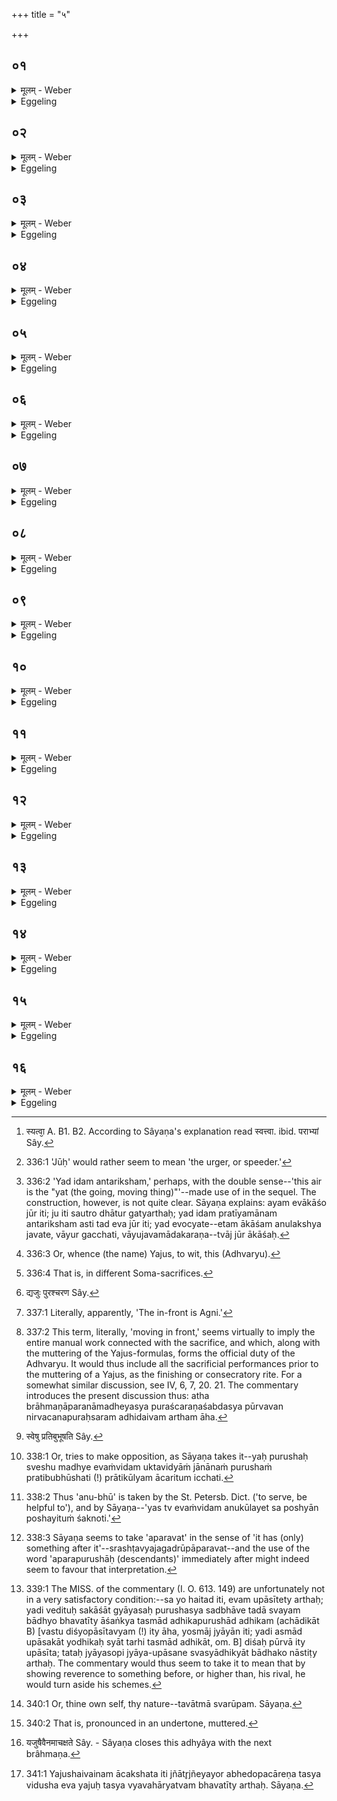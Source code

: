 +++
title = "५"

+++

##  ०१
<details><summary>मूलम् - Weber</summary>

अयं वाव य᳘जुॗर्योऽयम् प᳘वते॥  
एष हि य᳘न्नेॗवेदᳫं स᳘र्वं जन᳘यत्येतं य᳘न्तमिदम᳘नु प्र᳘जायते त᳘स्माद्वायु᳘रेव य᳘जुः॥
</details>

<details><summary>Eggeling</summary>

1. Now, the Yajus, indeed, is he who blows here, for even whilst passing along he (Vāyu, the wind) generates (vivifies) everything here, and after him passing along everything is generated: this is why the Yajus is no other than Vāyu.
</details>

##  ०२
<details><summary>मूलम् - Weber</summary>

अय᳘मेॗवाकाशो जूः᳟॥  
य᳘दिद᳘मन्त᳘रिक्षमेॗतᳫं ह्याकाशम᳘नु ज᳘वते त᳘देतद्य᳘जुर्वायु᳘श्चान्त᳘रिक्षं च य᳘च्च जू᳘श्च त᳘स्माद्य᳘जुरेष᳘ एव य᳘देष ह्ये᳘ति त᳘देतद्य᳘जुरृक्साम᳘योः प्र᳘तिष्ठितमृक्सामे᳘ वहतस्त᳘स्मात्समानै᳘रेॗवाध्वयुर्ग्र᳘हैः क᳘र्म करो᳘त्यन्या᳘न्यन्यानि स्तुतशस्त्राणि भवन्ति य᳘था पू᳘र्वाभ्याᳫं स्यन्त्त्वा᳘पराभ्यां [^wbr_1] धाव᳘येत्तादृक्त᳘त्॥  

[^wbr_1]: स्यत्वा᳘ A. B1. B2. According to Sâyaṇa's explanation read स्वत्त्वा. ibid. पराभ्यां Sây.
</details>

<details><summary>Eggeling</summary>

2. And the course [^egg_647] (jūḥ) is this space, to wit, this air [^egg_648], for along this space it (the wind) courses; and the Yajus is both the wind and the air--the 'yat' and the 'jūḥ'--whence (the name) Yajus. And the 'yat' (that which goes) is this (Adhvaiyu) [^egg_649], for when he 'goes' on (performing), the R̥c and Sāman carry that Yajus established on the R̥c and Sāman. Hence the Adhvaryu performs his work with the very same Grahas (cups of Soma), (while) there are each time [^egg_650] different stotras (chants) and śastras (recitations): it is just as if, after driving with a first pair (of horses), one drives with a second pair.

[^egg_647]: 336:1 'Jūḥ' would rather seem to mean 'the urger, or speeder.'

[^egg_648]: 336:2 'Yad idam antariksham,' perhaps, with the double sense--'this air is the "yat (the going, moving thing)"'--made use of in the sequel. The construction, however, is not quite clear. Sāyaṇa explains: ayam evākāśo jūr iti; ju iti sautro dhātur gatyarthaḥ; yad idam pratīyamānam antariksham asti tad eva jūr iti; yad evocyate--etam ākāśam anulakshya javate, vāyur gacchati, vāyujavamādakaraṇa--tvāj jūr ākāśaḥ.

[^egg_649]: 336:3 Or, whence (the name) Yajus, to wit, this (Adhvaryu).

[^egg_650]: 336:4 That is, in different Soma-sacrifices.
</details>

##  ०३
<details><summary>मूलम् - Weber</summary>

अग्नि᳘रेव᳘ पुरः᳟॥  
अग्निᳫं हि᳘ पुरस्कृ᳘त्येमाः᳘ प्रजा᳘ उपा᳘सत आदित्य᳘ एव च᳘रणं यदाॗ ह्येॗवैष᳘ उदेत्य᳘थेदᳫं स᳘र्वं चरति त᳘देतद्य᳘जुः स᳘पुरश्चरणमधिदेवतं᳟ [^wbr_2] ॥  

[^wbr_2]: द्यजुः पुरश्चरण Sây.
</details>

<details><summary>Eggeling</summary>

3. Now Agni is in front [^egg_651] (puras), for placing Agni in front (of them) these creatures attend upon him; and the sun is motion (caraṇa), for as soon as he rises everything here moves about. Such is the Yajus with the preparatory performance (puraścaraṇa [^egg_652]) as regards the deities.

[^egg_651]: 337:1 Literally, apparently, 'The in-front is Agni.'

[^egg_652]: 337:2 This term, literally, 'moving in front,' seems virtually to imply the entire manual work connected with the sacrifice, and which, along with the muttering of the Yajus-formulas, forms the official duty of the Adhvaryu. It would thus include all the sacrificial performances prior to the muttering of a Yajus, as the finishing or consecratory rite. For a somewhat similar discussion, see IV, 6, 7, 20. 21. The commentary introduces the present discussion thus: atha brāhmaṇāparanāmadheyasya puraścaraṇaśabdasya pūrvavan nirvacanapuraḥsaram adhidaivam artham āha.
</details>

##  ०४
<details><summary>मूलम् - Weber</summary>

अ᳘थाध्यात्म᳘म्॥  
प्राण᳘ एव य᳘जुः प्राणो हि य᳘न्नेॗवेदᳫं स᳘र्वं जन᳘यति प्रा᳘णं य᳘न्तमिदम᳘नु प्र᳘जायते त᳘स्मात्प्राण᳘ एव य᳘जुः॥
</details>

<details><summary>Eggeling</summary>

4. Now as regards the body. The Yajus is the breath, for whilst moving (yat) it generates (vivifies) everything here, and along with the moving breath birth takes place here: hence the Yajus is the breath.
</details>

##  ०५
<details><summary>मूलम् - Weber</summary>

अय᳘मेॗवाकाशो जूः᳟᳟॥  
योऽय᳘मन्त᳘रात्म᳘न्नाकाश᳘ एॗतᳫं ह्याकाशम᳘नु ज᳘वते त᳘देतद्य᳘जुः प्राण᳘श्चाकाश᳘श्च य᳘च्च जू᳘श्च त᳘स्माद्य᳘जुः प्राण᳘ एव य᳘त्प्राणो ह्ये᳘ति॥
</details>

<details><summary>Eggeling</summary>

5. And this course (jūḥ) is space--this space which is inside the body--for along this space it (the breath) courses; and the Yajus is both the breath and space,--the 'yat' and the 'jūḥ': hence 'yajus.' And the 'yat' (moving) is the breath, for the breath moves.
</details>

##  ०६
<details><summary>मूलम् - Weber</summary>

अ᳘न्नमेव य᳘जुः॥  
अ᳘न्नेन हि जा᳘यते᳘ऽन्ने᳘न ज᳘वते त᳘देतद्य᳘जुर᳘न्ने प्र᳘तिष्ठितम᳘न्नं वहति त᳘स्मात्समान᳘ एव᳘ प्राॗणेऽन्य᳘दन्यद᳘न्नं धीयते॥
</details>

<details><summary>Eggeling</summary>

6. The Yajus, indeed, is food, for by food one is produced, and by food one moves. And food carries along that Yajus established on food, whence even different food is introduced into the same (channel of the) breath.
</details>

##  ०७
<details><summary>मूलम् - Weber</summary>

म᳘न एव᳘ पुरः᳟॥  
म᳘नो हि᳘ प्रथम᳘म् प्राणा᳘नां च᳘क्षुरेव च᳘रणं च᳘क्षुषा ह्य᳘य᳘मात्मा च᳘रति त᳘देतद्य᳘जुः स᳘पुरश्चरणमधिदेवतं᳘ चाध्यात्मं᳘ च प्र᳘तिष्ठितᳫं स यो᳘ हैत᳘देवं य᳘जुः स᳘पुरश्चरणमधिदेवतं᳘ चाध्यात्मं᳘ च प्रतिष्ठितं वे᳘द॥
</details>

<details><summary>Eggeling</summary>

7. And the Mind is in front (puras), for the mind is the first of vital airs; and the eye is motion (caraṇa), for it is in accordance with the eye that this

body moves. Such is the Yajus with the preparatory performance, firmly established both as regards the deity and the body; and, indeed, whosoever thus knows this Yajus with the preparatory performance to be firmly established both as regards the deity and the body,--
</details>

##  ०८
<details><summary>मूलम् - Weber</summary>

अ᳘रिष्टो हैवा᳘नार्तः॥  
स्वस्ति᳘ यज्ञ᳘स्योदृ᳘चमश्नुते᳘ स्वा᳘नां श्रे᳘ष्ठः पुरएता᳘ भवत्यन्नादो᳘ऽधिपतिर्य᳘ एवं वे᳘द॥
</details>

<details><summary>Eggeling</summary>

8. He, indeed, reaches successfully the end of the sacrifice, unscathed and uninjured: he who knows this becomes the first, the leader (pura-etr̥), of his own people, an eater of food (i.e. prosperous), and a ruler.
</details>

##  ०९
<details><summary>मूलम् - Weber</summary>

य᳘ उ हैवंवि᳘दं॥  
स्वे᳘षु प्रतिप्रतिर्बु᳘भूषति [^wbr_3] न᳘ हैवा᳘लम् भा᳘र्येभ्यो भवत्य᳘थ यॗ एॗवैत᳘मनुभ᳘वति यो᳘ वै तम᳘नु भा᳘र्यान्बु᳘भूर्षति स᳘ हैवा᳘लम् भा᳘र्येभ्यो भवति॥  

[^wbr_3]: स्वेषु प्रतिबुभूषति Sây.
</details>

<details><summary>Eggeling</summary>

9. And if any one strives to become a rival [^egg_653] among his own people to one who knows this, he does not satisfy his dependants; but, indeed, only he satisfies his dependants, who is faithful [^egg_654] to that one and who, along with him, strives to support his dependants.

[^egg_653]: 338:1 Or, tries to make opposition, as Sāyaṇa takes it--yaḥ purushaḥ sveshu madhye evaṁvidam uktavidyāṁ jānānaṁ purushaṁ pratibubhūshati (!) prātikūlyam ācaritum icchati.

[^egg_654]: 338:2 Thus 'anu-bhū' is taken by the St. Petersb. Dict. ('to serve, be helpful to'), and by Sāyaṇa--'yas tv evaṁvidam anukūlayet sa poshyān poshayituṁ śaknoti.'
</details>

##  १०
<details><summary>मूलम् - Weber</summary>

त᳘देतज्ज्ये᳘ष्ठम् ब्र᳘ह्म॥  
नॗ ह्येत᳘स्मात्किं᳘ चन ज्यायो᳘ऽस्ति ज्ये᳘ष्ठो ह वै श्रे᳘ष्ठः स्वा᳘नाम् भवति य᳘ एवं वे᳘द॥
</details>

<details><summary>Eggeling</summary>

10. And this is the greatest Brahman (n., mystic science), for than this there is no thing greater; and, he who knows this, being himself the greatest, becomes the highest among his own people.
</details>

##  ११
<details><summary>मूलम् - Weber</summary>

त᳘देतद्ब्र᳘ह्मापूर्व᳘मपरव᳘त्॥  
स यो᳘ हैत᳘देवम् ब्र᳘ह्मापूर्व᳘मपरवद्वे᳘द न᳘ हास्मात्क᳘श्चन श्रे᳘यान्त्ममाने᳘षु भवति श्रे᳘यांसः श्रेयांसो हैॗवास्मादपरपुरुषा᳘ जायन्ते त᳘स्माॗद्योऽस्माज्ज्या᳘यान्त्स्याद्दि᳘शोऽस्मात्पू᳘र्वा इत्यु᳘पासीत त᳘थो हैनं न᳘ हिनस्ति॥
</details>

<details><summary>Eggeling</summary>

11. This Brahman has nothing before it and nothing after it [^egg_655]; and whosoever thus knows this Brahman to have nothing before it and nothing

[^egg_655]: 338:3 Sāyaṇa seems to take 'aparavat' in the sense of 'it has (only) something after it'--srashṭavyajagadrūpāparavat--and the use of the word 'aparapurushāḥ (descendants)' immediately after might indeed seem to favour that interpretation.

after it, than he there is no one higher among his equals in station; and ever higher will be the descendants that spring from him. Wherefore, if any one would be greater than he, let him reverentially approach the regions in front (to the eastward) of that one in this way, and he will do him no injury [^egg_656].

[^egg_656]: 339:1 The MISS. of the commentary (I. O. 613. 149) are unfortunately not in a very satisfactory condition:--sa yo haitad iti, evam upāsītety arthaḥ; yadi vedituḥ sakāśāt gyāyasaḥ purushasya sadbhāve tadā svayam bādhyo bhavatīty āśaṅkya tasmād adhikapurushād adhikam (achādikāt B) [vastu diśyopāsītavyam (!) ity āha, yosmāj jyāyān iti; yadi asmād upāsakāt yodhikaḥ syāt tarhi tasmād adhikāt, om. B] diśaḥ pūrvā ity upāsīta; tataḥ jyāyasopi jyāya-upāsane svasyādhikyāt bādhako nāstiṭy arthaḥ. The commentary would thus seem to take it to mean that by showing reverence to something before, or higher than, his rival, he would turn aside his schemes.
</details>

##  १२
<details><summary>मूलम् - Weber</summary>

त᳘स्य वा᳘ एत᳘स्य य᳘जुषः॥  
र᳘स एॗवोपनिषत्त᳘स्माद्यावन्मात्रे᳘ण य᳘जुषाध्वर्युर्ग्र᳘हं गृह्णा᳘ति स᳘ उभे᳘ स्तुतशस्त्रे᳘ अनुवि᳘भवत्युभे᳘ स्तुतशस्त्रे᳘ अनुव्य᳘श्नुते त᳘स्माद्यावन्मात्र᳘ इवा᳘न्नस्य र᳘सः स᳘र्वम᳘न्नम᳘वति स᳘र्वम᳘न्नमनुॗव्येति॥
</details>

<details><summary>Eggeling</summary>

12. But, indeed, the mystic import (upanishad) is the essence of this Yajus; and thus, if, with ever so small a yajus-formula, the Adhvaryu draws a cup of Soma, that (essence) is equal to both the Stotra and the Śastra, and comes up to both the Stotra and the Śastra: hence, however small the essence (flavour) of food, it benefits (renders palatable) the whole food, and pervades the whole food.
</details>

##  १३
<details><summary>मूलम् - Weber</summary>

तृ᳘प्तिरेॗवास्य ग᳘तिः॥  
त᳘स्माद्यदा᳘न्नस्य तृ᳘प्यत्य᳘थ स᳘ गत᳘ इव मन्यत आनन्द᳘ एॗवास्य विज्ञा᳘नमाॗत्मानन्दा᳘त्मानो हैव स᳘र्वे देवाः सा᳘ हैॗषैव᳘ देवा᳘नामद्धा᳘विद्या स᳘ ह स न᳘ मनुॗष्यो य᳘ एवंवि᳘द्देवा᳘नाᳫं हैव स ए᳘कः॥
</details>

<details><summary>Eggeling</summary>

13. Satiation (contentment), doubtless, is the successful issue thereof (to wit, of food, and the Yajus): hence when one is satiated by food he feels like one who has succeeded. And joy, the knowledge thereof (viz. of the essence, the mystic import), is its soul (self); and, assuredly, all the gods are of joyful soul; and this, the true knowledge, belongs to the gods alone,--and, indeed, whosoever knows this is not a man, but one of the gods.
</details>

##  १४
<details><summary>मूलम् - Weber</summary>

एत᳘द्ध स्म वै त᳘द्विद्वा᳘न्प्रिय᳘व्रतो रौ᳘हिणायन आह॥  
वायुं वा᳘न्तमानन्द᳘स्त आत्मेतो᳘ वा वाॗहितो वे᳘ति स᳘ ह स्म त᳘थैव᳘ वाति त᳘स्माद्यां᳘ देवे᳘ष्वाशि᳘षमिछे᳘देते᳘नैवो᳘पतिष्ठेतानन्दो᳘ व आॗत्मासौ मे का᳘मः स᳘ मे स᳘मृध्यतामि᳘ति स᳘ᳫं᳘ हैॗवास्मै स का᳘म ऋध्यते य᳘त्कामो भ᳘वत्येता᳘ᳫं᳘ ह वै तृ᳘प्तिमेतां ग᳘तिमेत᳘मानन्द᳘मेत᳘मात्मा᳘नमभिस᳘म्भवति य᳘ एवं वे᳘द॥
</details>

<details><summary>Eggeling</summary>

14. And Priyavrata Rauhiṇāyana, knowing this (truth), once spake unto the blowing wind, 'Thy soul [^egg_657] is joy: blow thou either hither or thither!' and so, indeed, it now blows. Wherefore, if one desire to invoke any blessing from the gods, let him approach them with this, 'Your soul is joy,--my wish is such and such: let it be fulfilled unto me!' and whatever the wish he entertains, it will be fulfilled to him; for, assuredly, he who knows this attains this contentment, this successful issue, this joy, this soul.

[^egg_657]: 340:1 Or, thine own self, thy nature--tavātmā svarūpam. Sāyaṇa.
</details>

##  १५
<details><summary>मूलम् - Weber</summary>

त᳘देतद्य᳘जुरुपांश्व᳘निरुक्तम्॥  
प्राणो वै य᳘जुरुपांश्वायतनो वै᳘ प्राणस्तद्य᳘ एनं निर्ब्रुव᳘न्तम् ब्रूयाद᳘निरुक्तां देव᳘तां नि᳘रवोचत्प्राण᳘ एनᳫं हास्यती᳘ति त᳘था हैव᳘ स्यात्॥
</details>

<details><summary>Eggeling</summary>

15. This Yajus is silent [^egg_658], indistinct; for the Yajus is the breath, and the breath is of silent (secret) abode; and if any one were to say of that (Adhvaryu) who pronounces (the Yajus) distinctly, 'He has uttered distinctly the indistinct deity: his breath shall fail him!' then that would, indeed, come to pass.

[^egg_658]: 340:2 That is, pronounced in an undertone, muttered.
</details>

##  १६
<details><summary>मूलम् - Weber</summary>

त᳘स्य ह यो नि᳘रुक्तमाविर्भावं वे᳘द॥  
आवि᳘र्भवति कीर्त्या य᳘शसोपांशु य᳘जुषाध्वर्युर्ग्र᳘हं गृह्णा᳘ति गृहीतः᳘ सन्न᳘ आवि᳘र्भवत्युपांशु य᳘जुषाग्निं᳘ चिनो᳘ति चितः सं᳘चित आवि᳘र्भवत्युपांशु य᳘जुषा हविर्नि᳘र्वपति शृतं नि᳘ष्ठितमावि᳘र्भवत्येवं यत्किं᳘ चोपांशु᳘ करो᳘ति कृतं नि᳘ष्ठितमावि᳘र्भवति त᳘स्य ह य᳘ एत᳘मेवं नि᳘रुक्तमाविर्भावं वे᳘दावि᳘र्भवति कीर्त्या य᳘शसा ब्रह्मवर्चसे᳘न क्षिप्र᳘ उ हैॗवावि᳘दं ग᳘छति स᳘ ह य᳘जुरेव᳘ भवति य᳘जुषैनमा᳘चक्षते [^wbr_4] ॥

[^wbr_4]: यजुषैवैनमाचक्षते Sây. - Sâyaṇa closes this adhyâya with the next brâhmaṇa.
</details>
<details><summary>Eggeling</summary>

16. And, assuredly, he who knows the indistinct (secret) manifestation of this (Yajus) becomes manifest in fame and glory. Silently the Adhvaryu draws the cup of Soma with the (muttered) Yajus, and, when drawn and deposited, it becomes manifest;--silently he builds the fire-altar with the Yajus, and, when built and completed, it becomes manifest;--silently he takes out (material for) the oblation with the Yajus, and, when cooked and ready (for offering), it becomes manifest: thus, whatever he performs silently, when performed and completed, it becomes manifest. And, assuredly, he who thus knows this secret manifestation of this

 (Yajus) becomes manifest in fame, and glory, and sanctity; and quickly, indeed, he becomes known: he becomes the Yajus itself, and by the Yajus people call him [^egg_659].

[^egg_659]: 341:1 Yajushaivainam ācakshata iti jñātr̥jñeyayor abhedopacāreṇa tasya vidusha eva yajuḥ tasya vyavahāryatvam bhavatīty arthaḥ. Sāyaṇa.
</details>

